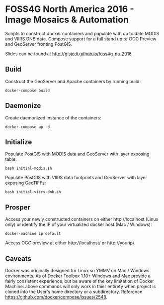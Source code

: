 # FOSS4G North America 2016 - Image Mosaics & Automation 
Scripts to construct docker containers and populate with up to date MODIS and VIIRS DNB data. Compose support for a full stand up of OGC Preview and GeoServer fronting PostGIS.

Slides can be found at http://gisjedi.github.io/foss4g-na-2016

## Build
Construct the GeoServer and Apache containers by running build:

```docker-compose build```

## Daemonize
Create daemonized instance of the containers:

```docker-compose up -d```

## Initialize
Populate PostGIS with MODIS data and GeoServer with layer exposing table:

```bash initial-modis.sh```

Populate PostGIS with VIIRS data footprints and GeoServer with layer exposing GeoTIFFs:

```bash initial-viirs-dnb.sh```

## Prosper
Access your newly constructed containers on either http://localhost (Linux only) or identify the IP of your virtualized docker host (Mac / Windows):

```docker-machine ip default```

Access OGC preview at either http://localhost/ or http://yourip/

## Caveats

Docker was originally designed for Linux so YMMV on Mac / Windows environments. As of Docker Toolbox 1.10+ Windows and Mac provide a fairly consistent experience, but be aware of the key limitation of Docker Machine: above commands will only work in thier entirety when project is cloned into the User's home directory or a subdirectory.  Reference https://github.com/docker/compose/issues/2548. 
